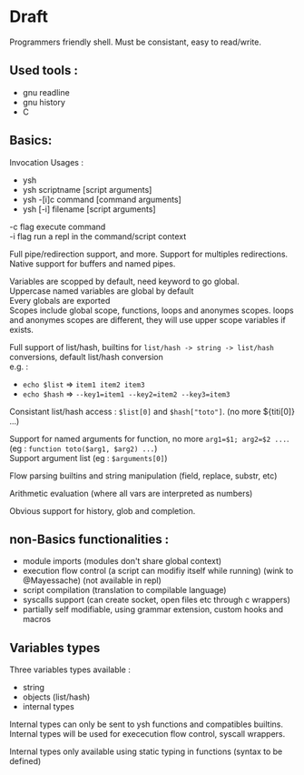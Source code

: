 
# Draft

Programmers friendly shell. Must be consistant, easy to read/write.

## Used tools :

- gnu readline 
- gnu history
- C

## Basics:

Invocation Usages :

- ysh
- ysh scriptname [script arguments]
- ysh -[i]c command [command arguments]
- ysh [-i] filename [script arguments]

-c flag execute command  
-i flag run a repl in the command/script context

Full pipe/redirection support, and more. Support for multiples redirections.
Native support for buffers and named pipes.

Variables are scopped by default, need keyword to go global.  
Uppercase named variables are global by default  
Every globals are exported  
Scopes include global scope, functions, loops and anonymes scopes. loops and anonymes scopes are different, they will use upper scope variables if exists.  

Full support of list/hash, builtins for `list/hash -> string -> list/hash` conversions, default list/hash conversion  
e.g. :  

- `echo $list` => `item1 item2 item3`
- `echo $hash` => `--key1=item1 --key2=item2 --key3=item3`

Consistant list/hash access : `$list[0]` and `$hash["toto"]`. (no more ${titi[0]} ...)

Support for named arguments for function, no more `arg1=$1; arg2=$2 ...`. (eg : `function toto($arg1, $arg2) ...`)  
Support argument list (eg : `$arguments[0]`)

Flow parsing builtins and string manipulation (field, replace, substr, etc)

Arithmetic evaluation (where all vars are interpreted as numbers)

Obvious support for history, glob and completion.

## non-Basics functionalities :

- module imports (modules don't share global context)
- execution flow control (a script can modifiy itself while running) (wink to @Mayessache) (not available in repl)
- script compilation (translation to compilable language)
- syscalls support (can create socket, open files etc through c wrappers)
- partially self modifiable, using grammar extension, custom hooks and macros

## Variables types

Three variables types available :

- string
- objects (list/hash)
- internal types

Internal types can only be sent to ysh functions and compatibles builtins. Internal types will be used for exececution flow control, syscall wrappers.

Internal types only available using static typing in functions (syntax to be defined)

